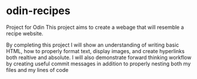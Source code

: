 # odin-recipes
Project for Odin
This project aims to create a webage that will resemble a recipe website.
 
By completing this project I will show an understanding of writing basic HTML,
how to properly format text, display images, and create hyperlinks both 
realtive and absolute.
I will also demonstrate forward thinking workflow by creating useful commit 
messages in addition to properly nesting both my files and my lines of code

